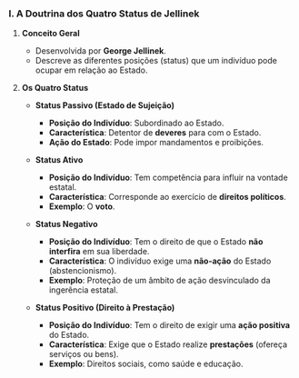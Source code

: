 ### I. A Doutrina dos Quatro Status de Jellinek

1.  **Conceito Geral**
    * Desenvolvida por **George Jellinek**.
    * Descreve as diferentes posições (status) que um indivíduo pode ocupar em relação ao Estado.

2.  **Os Quatro Status**

    * **Status Passivo (Estado de Sujeição)**
        * **Posição do Indivíduo**: Subordinado ao Estado.
        * **Característica**: Detentor de **deveres** para com o Estado.
        * **Ação do Estado**: Pode impor mandamentos e proibições.

    * **Status Ativo**
        * **Posição do Indivíduo**: Tem competência para influir na vontade estatal.
        * **Característica**: Corresponde ao exercício de **direitos políticos**.
        * **Exemplo**: O **voto**.

    * **Status Negativo**
        * **Posição do Indivíduo**: Tem o direito de que o Estado **não interfira** em sua liberdade.
        * **Característica**: O indivíduo exige uma **não-ação** do Estado (abstencionismo).
        * **Exemplo**: Proteção de um âmbito de ação desvinculado da ingerência estatal.

    * **Status Positivo (Direito à Prestação)**
        * **Posição do Indivíduo**: Tem o direito de exigir uma **ação positiva** do Estado.
        * **Característica**: Exige que o Estado realize **prestações** (ofereça serviços ou bens).
        * **Exemplo**: Direitos sociais, como saúde e educação.
